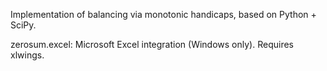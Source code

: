Implementation of balancing via monotonic handicaps, based on Python + SciPy.

zerosum.excel: Microsoft Excel integration (Windows only). Requires xlwings.
